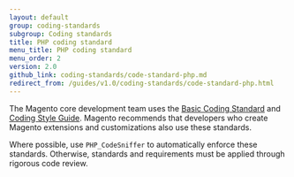 ```yaml
---
layout: default
group: coding-standards
subgroup: Coding standards
title: PHP coding standard
menu_title: PHP coding standard
menu_order: 2
version: 2.0
github_link: coding-standards/code-standard-php.md
redirect_from: /guides/v1.0/coding-standards/code-standard-php.html
---
```


<p>The Magento core development team uses the <a href="http://www.php-fig.org/psr/psr-1/">Basic Coding Standard</a> and <a href="http://www.php-fig.org/psr/psr-2/">Coding Style Guide</a>. Magento recommends that developers who create Magento extensions and customizations also use these standards.</p>
<p>Where possible, use <code>PHP_CodeSniffer</code> to automatically enforce these standards. Otherwise, standards and requirements must be applied through rigorous code review.</p>



